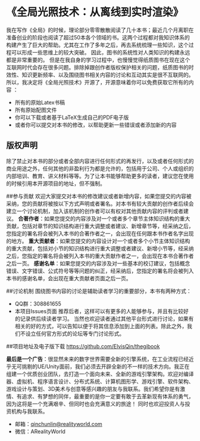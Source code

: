# 《全局光照技术：从离线到实时渲染》
我在写作《全局》的时候，理论部分零零散散阅读了几十本书；最近几个月离职在准备创业的阶段也阅读了超过50本各个领域的书。这两个过程都对我知识体系的构建产生了巨大的帮助。尤其在工作了多年之后，再去系统梳理一些知识，这个过程可以形成一些思维上的较大突破。
因此，图书的系统性对人类知识的构建永远都是非常重要的。
但是在我自身的学习过程中，也慢慢觉得纸质图书在现在这个互联网时代会存在很多问题。排除掉跟创作者版权保护相关的问题，纸质图书的时效性、知识更新频率、以及围绕图书相关内容的讨论和互动其实是很不互联网的。
所以，我决定将《全局光照技术》开源了，开源意味着你可以免费获取它所有的内容 ：
- 所有的原始Latex书稿
- 所有原始配图文件
- 你可以下载或者基于LaTeX生成自己的PDF电子版
- 或者你可以提交对本书的修改，以帮助更新一些错误或者添加新的内容

## 版权声明
除了禁止对本书的部分或者全部内容进行任何形式的再发行，以及或者任何形式的商业用途之外，任何其他的非盈利行为都是允许的，包括用于公司、个人或组织的内部培训、教育、讲义材料等等。为了让本书能够帮助更多的读者，建议您在使用的时候引用本开源项目的地址，但不强制。

##参与贡献
欢迎大家提交对本书的修改建议或者新增内容，如果您提交的内容被采纳，您的贡献将被按以下方式声明或者署名。对本书有较大贡献的创作者后续会建立一个讨论机制，加入该机制的创作者可以有权对其他贡献内容的评判或者建议。
**合著作者**：如果您提交的内容涉及对一个或者多个章节主体知识结构的重大贡献，包括对章节的知识结构进行重大调整或者建议、新增章节等，经采纳之后，您指定的署名将会被列入本书的合著作者之一，会出现在任何跟本书作者名字出现的地方。
**重大贡献者**：如果您提交的内容设计对一个或者多个小节主体知识结构的重大贡献，包括对小节的知识结构进行重大调整或者建议、新增小节等，经采纳之后，您指定的署名将会被列入本书的重大贡献作者之一，会出现在本书合著作者之后一页。
**感谢名单**：如果您提交的内容涉及对一些基本的校订建议，包括概念错误、文字错误、公式符号等等问题的纠正，经采纳后，您指定的署名将会被列入本书的感谢名单，会出现在重大贡献者页面之后一页。

##讨论机制
围绕图书内容的讨论是辅助读者学习的重要部分，本书有两种方式：
- QQ群：308861655
- 本项目Issues页面
推荐后者，这样可以有更多的人能够参与，并且有比较好的记录供后续读者学习。
当然也欢迎读者通过其他平台形式进行讨论，如果有相关的好的方式，可以告知以便于将其信息添加到上面的列表。除此之外，我们不设立任何官方形式的论坛等专门讨论形式。

##项目地址及电子版下载
https://github.com/ElvisQin/thegibook

**最后是一个广告**：很显然未来的数字世界需要全新的引擎系统，在工业流程已经近乎无可挑剔的UE/Unity面前，我们必须去开辟全新的不一样的技术方向。我正在组建一个优质创业团队，去打造一个面向未来、全新的游戏引擎架构。欢迎对编译器、虚拟机、程序语言设计、分布式系统、计算机图形学、游戏引擎、软件架构、游戏设计与策划、3D美术与创意等感兴趣的朋友与我联系。我们希望你是有激情、有追求、有梦想的同伴，最重要的是你一定要有敢于去革新现有体系的勇气，因为这将是一个充满艰辛、但同时也会充满意义的旅途！
同时也欢迎投资人与投资机构与我联系。
- 邮箱：qinchunlin@realityworld.com
- 微信：ARealityWorld
